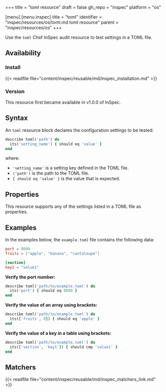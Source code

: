 +++
title = "toml resource"
draft = false
gh_repo = "inspec"
platform = "os"

[menu]
  [menu.inspec]
    title = "toml"
    identifier = "inspec/resources/os/toml.md toml resource"
    parent = "inspec/resources/os"
+++

Use the `toml` Chef InSpec audit resource to test settings in a TOML file.

## Availability

### Install

{{< readfile file="content/inspec/reusable/md/inspec_installation.md" >}}

### Version

This resource first became available in v1.0.0 of InSpec.

## Syntax

An `toml` resource block declares the configuration settings to be tested:

```ruby
describe toml('path') do
  its('setting_name') { should eq 'value' }
end
```

where:

- `'setting_name'` is a setting key defined in the TOML file.
- `('path')` is the path to the TOML file.
- `{ should eq 'value' }` is the value that is expected.


## Properties

This resource supports any of the settings listed in a TOML file as properties.

## Examples

In the examples below, the `example.toml` file contains the following data:

```toml
port = 8080
fruits = ["apple", "banana", "cantaloupe"]

[section]
key1 = "value1"
```

**Verify the port number:**

```ruby
describe toml('path/to/example.toml') do
  its('port') { should eq 8080 }
end
```

**Verify the value of an array using brackets:**

```ruby
describe toml('path/to/example.toml') do
  its(['fruits', 0]) { should eq 'apple' }
end
```

**Verify the value of a key in a table using brackets:**

```ruby
describe toml('path/to/example.toml') do
  its(['section', 'key1']) { should cmp 'value1' }
end
```

## Matchers

{{< readfile file="content/inspec/reusable/md/inspec_matchers_link.md" >}}
